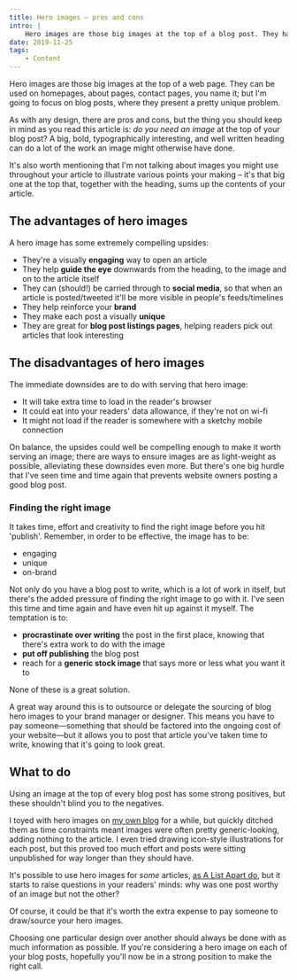 ```yaml
---
title: Hero images – pros and cons
intro: |
    Hero images are those big images at the top of a blog post. They have some compelling benefits, but there are some things to consider.
date: 2019-11-25
tags:
    - Content
---
```


Hero images are those big images at the top of a web page. They can be used on homepages, about pages, contact pages, you name it; but I'm going to focus on blog posts, where they present a pretty unique problem.

As with any design, there are pros and cons, but the thing you should keep in mind as you read this article is: *do you need an image* at the top of your blog post? A big, bold, typographically interesting, and well written heading can do a lot of the work an image might otherwise have done.

It's also worth mentioning that I'm not talking about images you might use throughout your article to illustrate various points your making – it's that big one at the top that, together with the heading, sums up the contents of your article.


## The advantages of hero images

A hero image has some extremely compelling upsides:

- They're a visually <b>engaging</b> way to open an article
- They help <b>guide the eye</b> downwards from the heading, to the image and on to the article itself
- They can (should!) be carried through to <b>social media</b>, so that when an article is posted/tweeted it'll be more visible in people's feeds/timelines
- They help reinforce your <b>brand</b>
- They make each post a visually <b>unique</b>
- They are great for <b>blog post listings pages</b>, helping readers pick out articles that look interesting


## The disadvantages of hero images

The immediate downsides are to do with serving that hero image:

- It will take extra time to load in the reader's browser
- It could eat into your readers' data allowance, if they're not on wi-fi
- It might not load if the reader is somewhere with a sketchy mobile connection

On balance, the upsides could well be compelling enough to make it worth serving an image; there are ways to ensure images are as light-weight as possible, alleviating these downsides even more. But there's one big hurdle that I've seen time and time again that prevents website owners posting a good blog post.

### Finding the right image

It takes time, effort and creativity to find the right image before you hit 'publish'. Remember, in order to be effective, the image has to be:

- engaging
- unique
- on-brand

Not only do you have a blog post to write, which is a lot of work in itself, but there's the added pressure of finding the right image to go with it. I've seen this time and time again and have even hit up against it myself. The temptation is to:

- <b>procrastinate over writing</b> the post in the first place, knowing that there's extra work to do with the image
- <b>put off publishing</b> the blog post
- reach for a <b>generic stock image</b> that says more or less what you want it to

None of these is a great solution.

A great way around this is to outsource or delegate the sourcing of blog hero images to your brand manager or designer. This means you have to pay someone—something that should be factored into the ongoing cost of your website—but it allows you to post that article you've taken time to write, knowing that it's going to look great.


## What to do

Using an image at the top of every blog post has some strong positives, but these shouldn't blind you to the negatives.

I toyed with hero images on [my own blog](/blog/) for a while, but quickly ditched them as time constraints meant images were often pretty generic-looking, adding nothing to the article. I even tried drawing icon-style illustrations for each post, but this proved too much effort and posts were sitting unpublished for way longer than they should have.

It's possible to use hero images for *some* articles, [as A List Apart do](https://alistapart.com), but it starts to raise questions in your readers' minds: why was one post worthy of an image but not the other?

Of course, it could be that it's worth the extra expense to pay someone to draw/source your hero images.

Choosing one particular design over another should always be done with as much information as possible. If you're considering a hero image on each of your blog posts, hopefully you'll now be in a strong position to make the right call.
